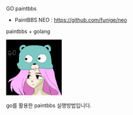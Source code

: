 GO paintbbs

- PaintBBS NEO : https://github.com/funige/neo

paintbbs + golang

<img src="https://github.com/gamehon/go_paintbbs/blob/master/gallery/3ecd5dfd97e34b57fc15990bb6bd813fd7965b24.PNG" width="30%" height="30%">

go를 활용한 paintbbs 실행방법입니다.